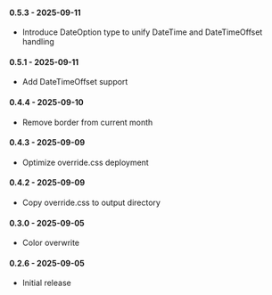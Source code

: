 #### 0.5.3 - 2025-09-11
* Introduce DateOption type to unify DateTime and DateTimeOffset handling
#### 0.5.1 - 2025-09-11
* Add DateTimeOffset support
#### 0.4.4 - 2025-09-10
* Remove border from current month
#### 0.4.3 - 2025-09-09
* Optimize override.css deployment
#### 0.4.2 - 2025-09-09
* Copy override.css to output directory
#### 0.3.0 - 2025-09-05
* Color overwrite
#### 0.2.6 - 2025-09-05
* Initial release
